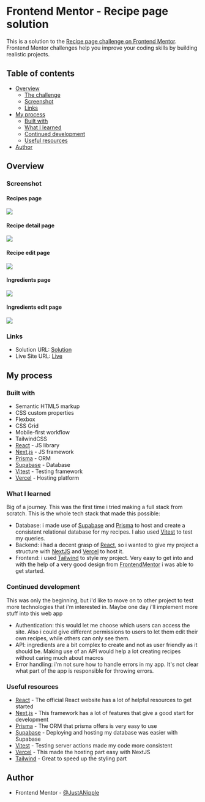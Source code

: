 # Frontend Mentor - Recipe page solution

This is a solution to the [Recipe page challenge on Frontend Mentor](https://www.frontendmentor.io/challenges/recipe-page-KiTsR8QQKm). Frontend Mentor challenges help you improve your coding skills by building realistic projects.

## Table of contents

- [Overview](#overview)
  - [The challenge](#the-challenge)
  - [Screenshot](#screenshot)
  - [Links](#links)
- [My process](#my-process)
  - [Built with](#built-with)
  - [What I learned](#what-i-learned)
  - [Continued development](#continued-development)
  - [Useful resources](#useful-resources)
- [Author](#author)

## Overview

### Screenshot

#### Recipes page

![](./assets/Screenshots/recipes.png)

#### Recipe detail page

![](./assets/Screenshots/recipe_detail.png)

#### Recipe edit page

![](./assets/Screenshots/recipe_edit.png)

#### Ingredients page

![](./assets/Screenshots/ingredients.png)

#### Ingredients edit page

![](./assets/Screenshots/ingredient_edit.png)

### Links

- Solution URL: [Solution](https://github.com/JustANipple/recipes)
- Live Site URL: [Live](https://recipes-alpha-sooty.vercel.app/)

## My process

### Built with

- Semantic HTML5 markup
- CSS custom properties
- Flexbox
- CSS Grid
- Mobile-first workflow
- TailwindCSS
- [React](https://reactjs.org/) - JS library
- [Next.js](https://nextjs.org/) - JS framework
- [Prisma](https://prisma.io/) - ORM
- [Supabase](https://supabase.com/) - Database
- [Vitest](https://vitest.dev/) - Testing framework
- [Vercel](https://vercel.com/) - Hosting platform

### What I learned

Big of a journey. This was the first time i tried making a full stack from scratch.
This is the whole tech stack that made this possible:

- Database: i made use of [Supabase](https://supabase.com/) and [Prisma](https://prisma.io/) to host and create a consistent relational database for my recipes. I also used [Vitest](https://vitest.dev/) to test my queries.
- Backend: i had a decent grasp of [React](https://reactjs.org/), so i wanted to give my project a structure with [NextJS](https://nextjs.org/) and [Vercel](https://vercel.com/) to host it.
- Frontend: i used [Tailwind](https://tailwindcss.com/docs/installation) to style my project. Very easy to get into and with the help of a very good design from [FrontendMentor](https://www.frontendmentor.io/) i was able to get started.

### Continued development

This was only the beginning, but i'd like to move on to other project to test more technologies that i'm interested in. Maybe one day i'll implement more stuff into this web app

- Authentication: this would let me choose which users can access the site. Also i could give different permissions to users to let them edit their own recipes, while others can only see them.
- API: ingredients are a bit complex to create and not as user friendly as it should be. Making use of an API would help a lot creating recipes without caring much about macros
- Error handling: i'm not sure how to handle errors in my app. It's not clear what part of the app is responsible for throwing errors.

### Useful resources

- [React](https://reactjs.org/) - The official React website has a lot of helpful resources to get started
- [Next.js](https://nextjs.org/) - This framework has a lot of features that give a good start for development
- [Prisma](https://prisma.io/) - The ORM that prisma offers is very easy to use
- [Supabase](https://supabase.com/) - Deploying and hosting my database was easier with Supabase
- [Vitest](https://vitest.dev/) - Testing server actions made my code more consistent
- [Vercel](https://vercel.com/) - This made the hosting part easy with NextJS
- [Tailwind](https://tailwindcss.com/docs/installation) - Great to speed up the styling part

## Author

- Frontend Mentor - [@JustANipple](https://www.frontendmentor.io/profile/JustANipple)
